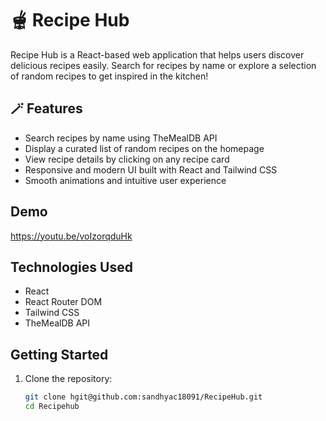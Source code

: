 # 🫕 Recipe Hub

Recipe Hub is a React-based web application that helps users discover delicious recipes easily. Search for recipes by name or explore a selection of random recipes to get inspired in the kitchen!

## 🪄 Features

- Search recipes by name using TheMealDB API
- Display a curated list of random recipes on the homepage
- View recipe details by clicking on any recipe card
- Responsive and modern UI built with React and Tailwind CSS
- Smooth animations and intuitive user experience

## Demo

https://youtu.be/voIzorqduHk



## Technologies Used

- React
- React Router DOM
- Tailwind CSS
- TheMealDB API

## Getting Started

1. Clone the repository:

   ```bash
   git clone hgit@github.com:sandhyac18091/RecipeHub.git
   cd Recipehub
